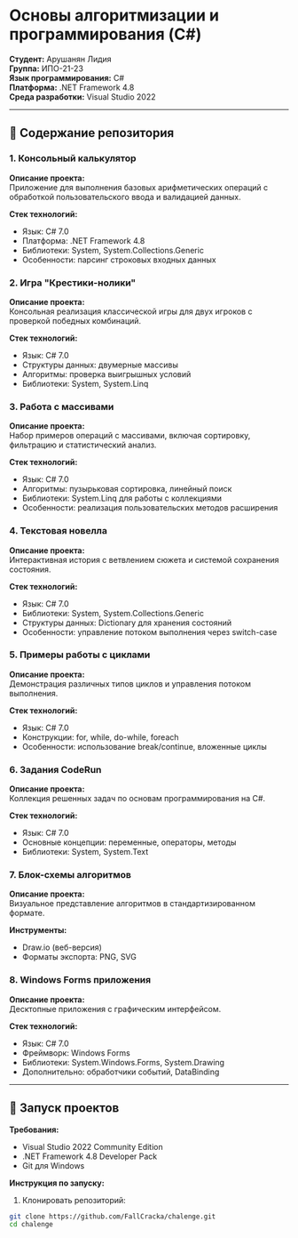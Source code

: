 # Основы алгоритмизации и программирования (C#)

**Студент:** Арушанян Лидия  
**Группа:** ИПО-21-23  
**Язык программирования:** C#  
**Платформа:** .NET Framework 4.8  
**Среда разработки:** Visual Studio 2022  

---

## 📌 Содержание репозитория

### 1. Консольный калькулятор
**Описание проекта:**  
Приложение для выполнения базовых арифметических операций с обработкой пользовательского ввода и валидацией данных.

**Стек технологий:**
- Язык: C# 7.0
- Платформа: .NET Framework 4.8
- Библиотеки: System, System.Collections.Generic
- Особенности: парсинг строковых входных данных

### 2. Игра "Крестики-нолики"
**Описание проекта:**  
Консольная реализация классической игры для двух игроков с проверкой победных комбинаций.

**Стек технологий:**
- Язык: C# 7.0
- Структуры данных: двумерные массивы
- Алгоритмы: проверка выигрышных условий
- Библиотеки: System, System.Linq

### 3. Работа с массивами
**Описание проекта:**  
Набор примеров операций с массивами, включая сортировку, фильтрацию и статистический анализ.

**Стек технологий:**
- Язык: C# 7.0
- Алгоритмы: пузырьковая сортировка, линейный поиск
- Библиотеки: System.Linq для работы с коллекциями
- Особенности: реализация пользовательских методов расширения

### 4. Текстовая новелла
**Описание проекта:**  
Интерактивная история с ветвлением сюжета и системой сохранения состояния.

**Стек технологий:**
- Язык: C# 7.0
- Библиотеки: System, System.Collections.Generic
- Структуры данных: Dictionary для хранения состояний
- Особенности: управление потоком выполнения через switch-case

### 5. Примеры работы с циклами
**Описание проекта:**  
Демонстрация различных типов циклов и управления потоком выполнения.

**Стек технологий:**
- Язык: C# 7.0
- Конструкции: for, while, do-while, foreach
- Особенности: использование break/continue, вложенные циклы

### 6. Задания CodeRun
**Описание проекта:**  
Коллекция решенных задач по основам программирования на C#.

**Стек технологий:**
- Язык: C# 7.0
- Основные концепции: переменные, операторы, методы
- Библиотеки: System, System.Text

### 7. Блок-схемы алгоритмов
**Описание проекта:**  
Визуальное представление алгоритмов в стандартизированном формате.

**Инструменты:**
- Draw.io (веб-версия)
- Форматы экспорта: PNG, SVG

### 8. Windows Forms приложения
**Описание проекта:**  
Десктопные приложения с графическим интерфейсом.

**Стек технологий:**
- Язык: C# 7.0
- Фреймворк: Windows Forms
- Библиотеки: System.Windows.Forms, System.Drawing
- Дополнительно: обработчики событий, DataBinding

---

## 🚀 Запуск проектов

**Требования:**
- Visual Studio 2022 Community Edition
- .NET Framework 4.8 Developer Pack
- Git для Windows

**Инструкция по запуску:**
1. Клонировать репозиторий:
```bash
git clone https://github.com/FallCracka/chalenge.git
cd chalenge
